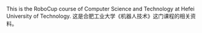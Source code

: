 This is the RoboCup course of Computer Science and Technology at Hefei University of Technology.
这是合肥工业大学《机器人技术》这门课程的相关资料。